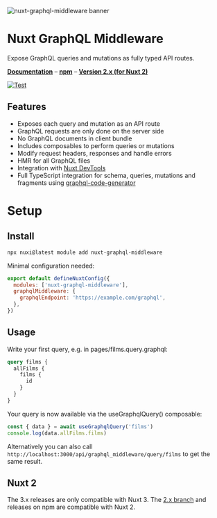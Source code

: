 ![nuxt-graphql-middleware banner](docs/banner.png?raw=true 'Nuxt GraphQL Middleware - Expose queries and mutations as fully typed API routes.')

# Nuxt GraphQL Middleware

Expose GraphQL queries and mutations as fully typed API routes.

**[Documentation](https://nuxt-graphql-middleware.dulnan.net)** –
**[npm](https://www.npmjs.com/package/nuxt-graphql-middleware)** –
**[Version 2.x (for Nuxt 2)](https://github.com/dulnan/nuxt-graphql-middleware/tree/2.x)**

[![Test](https://github.com/dulnan/nuxt-graphql-middleware/actions/workflows/node.js.yml/badge.svg?branch=main)](https://github.com/dulnan/nuxt-graphql-middleware/actions/workflows/node.js.yml)

## Features

- Exposes each query and mutation as an API route
- GraphQL requests are only done on the server side
- No GraphQL documents in client bundle
- Includes composables to perform queries or mutations
- Modify request headers, responses and handle errors
- HMR for all GraphQL files
- Integration with [Nuxt DevTools](https://devtools.nuxtjs.org)
- Full TypeScript integration for schema, queries, mutations and fragments using
  [graphql-code-generator](https://github.com/dotansimha/graphql-code-generator)

# Setup

## Install

```bash
npx nuxi@latest module add nuxt-graphql-middleware
```

Minimal configuration needed:

```javascript
export default defineNuxtConfig({
  modules: ['nuxt-graphql-middleware'],
  graphqlMiddleware: {
    graphqlEndpoint: 'https://example.com/graphql',
  },
})
```

## Usage

Write your first query, e.g. in pages/films.query.graphql:

```graphql
query films {
  allFilms {
    films {
      id
    }
  }
}
```

Your query is now available via the useGraphqlQuery() composable:

```typescript
const { data } = await useGraphqlQuery('films')
console.log(data.allFilms.films)
```

Alternatively you can also call
`http://localhost:3000/api/graphql_middleware/query/films` to get the same
result.

## Nuxt 2

The 3.x releases are only compatible with Nuxt 3. The
[2.x branch](https://github.com/dulnan/nuxt-graphql-middleware/tree/2.x) and
releases on npm are compatible with Nuxt 2.
